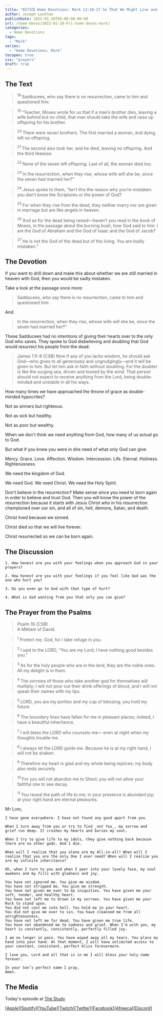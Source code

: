 ```yaml
---
title: "0173📺 Home Devotions: Mark 12:18-27 So That We Might Live and Be With Him Forever"
author: Joseph Louthan
publishDate: 2022-01-28T06:00:00-06:00
url: /home-devos/2022-01-28-Fri-home-devos-mark/
categories:
  - Home Devotions
tags:
  - "Mark"
series:
  - "Home Devotions: Mark"
tocopen: true
css: "prayers"
draft: true
---
```

## The Text

><sup> 18 </sup> Sadducees, who say there is no resurrection, came to him and questioned him: 

><sup> 19 </sup> “Teacher, Moses wrote for us that if a man’s brother dies, leaving a wife behind but no child, that man should take the wife and raise up offspring for his brother. 

><sup> 20 </sup> There were seven brothers. The first married a woman, and dying, left no offspring. 

><sup> 21 </sup> The second also took her, and he died, leaving no offspring. And the third likewise. 

><sup> 22 </sup> None of the seven left offspring. Last of all, the woman died too. 

><sup> 23 </sup> In the resurrection, when they rise, whose wife will she be, since the seven had married her?” 

><sup> 24 </sup> Jesus spoke to them, “Isn’t this the reason why you’re mistaken: you don’t know the Scriptures or the power of God? 

><sup> 25 </sup> For when they rise from the dead, they neither marry nor are given in marriage but are like angels in heaven. 

><sup> 26 </sup> And as for the dead being raised—haven’t you read in the book of Moses, in the passage about the burning bush, how God said to him: I am the God of Abraham and the God of Isaac and the God of Jacob? 

><sup> 27 </sup> He is not the God of the dead but of the living. You are badly mistaken.” 

## The Devotion

If you want to drill down and make this about whether we are still married in heaven with God, then you would be sadly mistaken.

Take a look at the passage once more:

>Sadducees, who say there is no resurrection, came to him and questioned him: 

And.

>In the resurrection, when they rise, whose wife will she be, since the seven had married her?” 

These Sadducees had no intentions of giving their hearts over to the only God who saves. They spoke to God disbelieving and doubting that God would resurrect his people from the dead:

>James 1:5-8 (CSB) Now if any of you lacks wisdom, he should ask God—who gives to all generously and ungrudgingly—and it will be given to him. But let him ask in faith without doubting. For the doubter is like the surging sea, driven and tossed by the wind. That person should not expect to receive anything from the Lord, being double-minded and unstable in all his ways.

How many times we have approached the throne of grace as double-minded hypocrites?

Not as sinners but righteous.

Not as sick but healthy.

Not as poor but wealthy.

When we don't think we need anything from God, how many of us actual go to God.

But what if you knew you were in dire need of what only God can give:

Mercy. Grace. Love. Affection. Wisdom. Intercession. Life. Eternal. Holiness. Righteousness.

We need the kingdom of God.

We need God. We need Christ. We need the Holy Spirit.

Don't believe in the resurrection? Make sense since you need to born again in order to believe and trust God. Then you will know the power of the resurrection because it starts with Jesus Christ who in his resurrection championed over our sin, and all of sin, hell, demons, Satan, and death.

Christ lived because we sinned.

Christ died so that we will live forever.

Christ resurrected so we can be born again.

## The Discussion

```text
1. How honest are you with your feelings when you approach God in your prayers?
```

```text
2. How honest are you with your feelings if you feel like God was the one who hurt you?
```

```text
3. Do you even go to God with that type of hurt?
```

```text
4. What is God wanting from you that only you can give?
```

## The Prayer from the Psalms

>Psalm 16 (CSB)  
>   A Miktam of David. 

><sup> 1 </sup> Protect me, God, for I take refuge in you. 

><sup> 2 </sup> I said to the LORD, “You are my Lord; I have nothing good besides you.” 

><sup> 3 </sup> As for the holy people who are in the land, they are the noble ones. All my delight is in them. 

><sup> 4 </sup> The sorrows of those who take another god for themselves will multiply; I will not pour out their drink offerings of blood, and I will not speak their names with my lips. 

><sup> 5 </sup> LORD, you are my portion and my cup of blessing; you hold my future. 

><sup> 6 </sup> The boundary lines have fallen for me in pleasant places; indeed, I have a beautiful inheritance. 

><sup> 7 </sup> I will bless the LORD who counsels me— even at night when my thoughts trouble me. 

><sup> 8 </sup> I always let the LORD guide me. Because he is at my right hand, I will not be shaken. 

><sup> 9 </sup> Therefore my heart is glad and my whole being rejoices; my body also rests securely. 

><sup> 10 </sup> For you will not abandon me to Sheol; you will not allow your faithful one to see decay. 

><sup> 11 </sup> You reveal the path of life to me; in your presence is abundant joy; at your right hand are eternal pleasures.

<div style="font-variant: small-caps;">
  My Lord,
</div>

```text
I have gone everywhere. I have not found any good apart from you.

When I turn away from you or try to find _not You_, my sorrow and grief run deep. It crushes my hearts and buries my soul.

When I try to give life to my idols, they give nothing back because there are no other gods. And I die.

When will I realize that you alone are my All-in-all? When will I realize that you are the only One I ever need? When will I realize you are my infinite inheritance?

Oh, when I turn to you and when I peer into your lovely face, my soul awakens and my fills with gladness and joy.

You have not ignored me. You give me wisdom.
You have not stripped me. You give me strength.
You have not given me over to my iniquities. You have given me your soft, tender, and healthy heart.
You have not left me to drown in my sorrows. You have given me your Rock to stand upon.
You did not cast me into hell. You hold me in your heart.
You did not give me over to sin. You have cleansed me from all unrighteousness.
You have not left me for dead. You have given me true life.
You have not abandoned me to sadness and grief. When I’m with you, my heart is constantly, consistently, perfectly filled joy.

I am no longer in pain. You have wiped away all my tears. You place my hand into your hand. At that moment, I will have unlimited access to your constant, consistent, perfect bliss forevermore.

I love you, Lord and all that is in me I will bless your holy name forever.

In your Son’s perfect name I pray,
Amen.
``````

<div style="page-break-after: always;"></div>

## The Media

Today's episode at [The Study](http://study.theologic.us/podcast/)

\[[Apple](https://podcasts.apple.com/us/podcast/the-study/id1557102127)\]\[[Spotify](https://open.spotify.com/show/0Xs5qsNvWePyRqcmtOTPkR)\]\[[YouTube](http://youtube.theologic.us)\]\[[Twitch](http://twitch.theologic.us)\]\[[Twitter](https://twitter.com/theologic_us)\]\[[Facebook](https://www.facebook.com/groups/462231051477464)\]\[[Afreeca](https://bj.afreecatv.com/theologicus)\]\[[Discord](http://discord.theologic.us)\]

